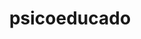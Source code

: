 ---
layout: post
title: "psicoeducado"
img: "/img/blog/pou.jpg"
day: "2024-09-11"
text: "
hoje fui no psiquiatra depois de 1 mes tomando remedio e nao soube explicar nada pra ele se estava fazendo efeito ou nao ai ele me chamou de pouco psicoeducado oq eh 100% verdade mas eu queria saber o que eu preciso fazer pra saber o que eu estou sentindo e aprender a gostar de alguma coisa porque nao consigo ter muita esperanca de gostar de alguma coisa
"
---